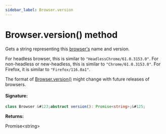 ```yaml
---
sidebar_label: Browser.version
---
```


# Browser.version() method

Gets a string representing this [browser's](./puppeteer.browser.md) name and version.

For headless browser, this is similar to `"HeadlessChrome/61.0.3153.0"`. For non-headless or new-headless, this is similar to `"Chrome/61.0.3153.0"`. For Firefox, it is similar to `"Firefox/116.0a1"`.

The format of [Browser.version()](./puppeteer.browser.version.md) might change with future releases of browsers.

#### Signature:

```typescript
class Browser &#123;abstract version(): Promise<string>;&#125;
```

**Returns:**

Promise&lt;string&gt;
